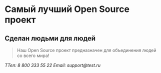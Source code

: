 # Самый лучший Open Source проект

## Сделан людьми для людей

> Наш Open Source проект предназначен для объединения людей со всего мира!

_ТТел: 8 800 333 55 22
Email: support@test.ru_
